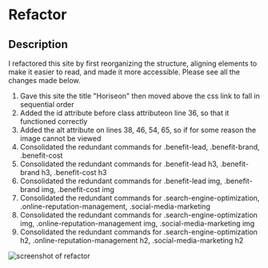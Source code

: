 # Refactor

## Description

I refactored this site by first reorganizing the structure, aligning elements to make it easier to read, and made it more accessible. Please see all the changes made below.  
1.  Gave this site the title "Horiseon" then moved above the css link to fall in sequential     order
2.  Added the id attribute before class attributeon line 36, so that it functioned correctly 
3.  Added the alt attribute on lines 38, 46, 54, 65, so if for some reason the image cannot be viewed
4.  Consolidated the redundant commands for .benefit-lead, .benefit-brand, .benefit-cost
5.  Consolidated the redundant commands for .benefit-lead h3, .benefit-brand h3, .benefit-cost h3
6.  Consolidated the redundant commands for .benefit-lead img, .benefit-brand img, .benefit-cost img
7.  Consolidated the redundant commands for .search-engine-optimization, .online-reputation-management, .social-media-marketing
8.  Consolidated the redundant commands for .search-engine-optimization img, .online-reputation-management img, .social-media-marketing img
9.  Consolidated the redundant commands for .search-engine-optimization h2, .online-reputation-management h2, .social-media-marketing h2


![screenshot of refactor](./assets/images/Screenshot-1.png)